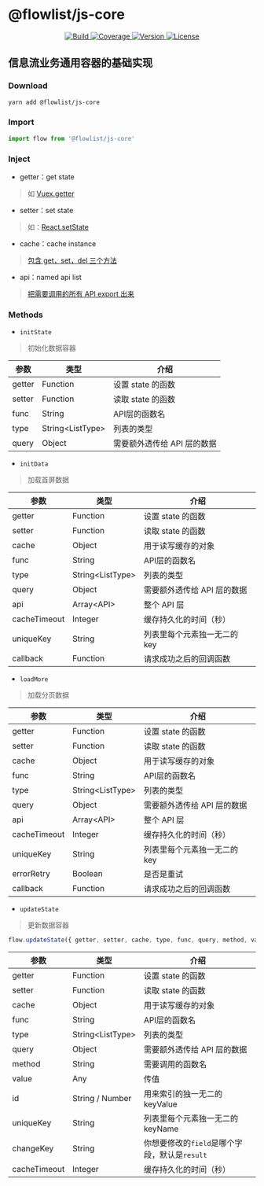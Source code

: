 # @flowlist/js-core

<p align="center">
    <a target="_blank" href="https://travis-ci.org/github/flowlist/js-core">
        <img alt="Build" src="https://travis-ci.org/flowlist/js-core.svg?branch=master" />
    </a>
    <a target="_blank" href="https://codecov.io/gh/flowlist/js-core">
        <img alt="Coverage" src="https://codecov.io/gh/flowlist/js-core/branch/master/graph/badge.svg" />
    </a>
    <a target="_blank" href="https://www.npmjs.com/package/@flowlist/js-core">
        <img alt="Version" src="https://badge.fury.io/js/%40flowlist%2Fjs-core.svg" />
    </a>
    <a target="_blank" href="https://github.com/flowlist/js-core/blob/master/LICENSE">
        <img alt="License" src="https://gitlicense.com/badge/flowlist/js-core"/>
    </a>
</p>

## 信息流业务通用容器的基础实现

### Download

``` bash
yarn add @flowlist/js-core
```

### Import
```javascript
import flow from '@flowlist/js-core'
```

### Inject

- getter：get state
> 如 [Vuex.getter](https://github.com/flowlist/js-core/blob/master/tests/unit/env.js#L3)

- setter：set state
> 如：[React.setState](https://github.com/flowlist/js-core/blob/master/tests/unit/env.js#L8)

- cache：cache instance
> [包含 get<Promise>，set<Promise>，del 三个方法](https://github.com/flowlist/js-core/blob/master/tests/unit/env.js#L20)

- api：named api list
> [把需要调用的所有 API export 出来](https://github.com/flowlist/js-core/blob/master/tests/unit/api.js)

### Methods

- `initState`

> 初始化数据容器

| 参数 | 类型 | 介绍 |
| --- | --- | --- |
| getter | Function | 设置 state 的函数 |
| setter | Function | 读取 state 的函数 |
| func | String | API层的函数名 |
| type | String\<ListType\> | 列表的类型 |
| query | Object | 需要额外透传给 API 层的数据 |

- `initData`

> 加载首屏数据

| 参数 | 类型 | 介绍 |
| --- | --- | --- |
| getter | Function | 设置 state 的函数 |
| setter | Function | 读取 state 的函数 |
| cache | Object | 用于读写缓存的对象 |
| func | String | API层的函数名 |
| type | String\<ListType\> | 列表的类型 |
| query | Object | 需要额外透传给 API 层的数据 |
| api | Array\<API\> | 整个 API 层 |
| cacheTimeout | Integer | 缓存持久化的时间（秒） |
| uniqueKey | String | 列表里每个元素独一无二的 key |
| callback | Function | 请求成功之后的回调函数 |

- `loadMore`

> 加载分页数据

| 参数 | 类型 | 介绍 |
| --- | --- | --- |
| getter | Function | 设置 state 的函数 |
| setter | Function | 读取 state 的函数 |
| cache | Object | 用于读写缓存的对象 |
| func | String | API层的函数名 |
| type | String\<ListType\> | 列表的类型 |
| query | Object | 需要额外透传给 API 层的数据 |
| api | Array\<API\> | 整个 API 层 |
| cacheTimeout | Integer | 缓存持久化的时间（秒） |
| uniqueKey | String | 列表里每个元素独一无二的 key |
| errorRetry | Boolean | 是否是重试 |
| callback | Function | 请求成功之后的回调函数 |

- `updateState`

> 更新数据容器

```javascript
flow.updateState({ getter, setter, cache, type, func, query, method, value, id, uniqueKey, changeKey, cacheTimeout })
```
| 参数 | 类型 | 介绍 |
| --- | --- | --- |
| getter | Function | 设置 state 的函数 |
| setter | Function | 读取 state 的函数 |
| cache | Object | 用于读写缓存的对象 |
| func | String | API层的函数名 |
| type | String\<ListType\> | 列表的类型 |
| query | Object | 需要额外透传给 API 层的数据 |
| method | String | 需要调用的函数名 |
| value | Any | 传值 |
| id | String / Number | 用来索引的独一无二的 keyValue |
| uniqueKey | String | 列表里每个元素独一无二的 keyName |
| changeKey | String | 你想要修改的`field`是哪个字段，默认是`result` |
| cacheTimeout | Integer | 缓存持久化的时间（秒） |
